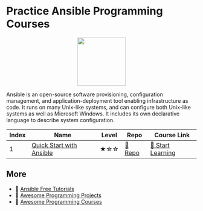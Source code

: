 # Practice Ansible Programming Courses

<div align="center">
<img width="128px" src="https://file.labex.io/path/PBjrCC7U2Koq.png">
</div>

Ansible is an open-source software provisioning, configuration management, and application-deployment tool enabling infrastructure as code. It runs on many Unix-like systems, and can configure both Unix-like systems as well as Microsoft Windows. It includes its own declarative language to describe system configuration.

|   Index | Name                                                  | Level   | Repo                                                              | Course Link                                                            |
|---------|-------------------------------------------------------|---------|-------------------------------------------------------------------|------------------------------------------------------------------------|
|       1 | [Quick Start with Ansible](#quick-start-with-ansible) | ★☆☆     | [🔗 Repo](https://github.com/labex-labs/quick-start-with-ansible) | [🚀 Start Learning](https://labex.io/courses/quick-start-with-ansible) |

## More

- 🔗 [Ansible Free Tutorials](https://github.com/labex-labs/ansible-free-tutorials)
- 🔗 [Awesome Programming Projects](https://github.com/labex-labs/awesome-programming-projects)
- 🔗 [Awesome Programming Courses](https://github.com/labex-labs/awesome-programming-courses)

